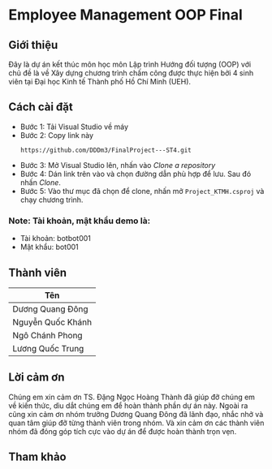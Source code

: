 # Employee Management OOP Final
## Giới thiệu
Đây là dự án kết thúc môn học môn Lập trình Hướng đối tượng (OOP) với chủ đề là về Xây dựng chương trình chấm công được thực hiện bởi 4 sinh viên tại Đại học Kinh tế Thành phố Hồ Chí Minh (UEH).
## Cách cài đặt
* Bước 1: Tải Visual Studio về máy
* Bước 2: Copy link này
  ```
  https://github.com/DDDm3/FinalProject---ST4.git
  ```
* Bước 3: Mở Visual Studio lên, nhấn vào *Clone a repository*
* Bước 4: Dán link trên vào và chọn đường dẫn phù hợp để lưu. Sau đó nhấn *Clone*.
* Bước 5: Vào thư mục đã chọn để clone, nhấn mở ```Project_KTMH.csproj``` và chạy chương trình.
  <br>
### Note: Tài khoản, mật khẩu demo là:
  * Tài khoản: botbot001
  * Mật khẩu: bot001
## Thành viên
| **Tên** |
----------|
Dương Quang Đông|
Nguyễn Quốc Khánh|
Ngô Chánh Phong|
Lương Quốc Trung|
## Lời cảm ơn
Chúng em xin cảm ơn TS. Đặng Ngọc Hoàng Thành đã giúp đỡ chúng em về kiến thức, dìu dắt chúng em để hoàn thành phần dự án này. Ngoài ra cũng xin cảm ơn nhóm trưởng Dương Quang Đông đã lãnh đạo, nhắc nhở và quan tâm giúp đỡ từng thành viên trong nhóm. Và xin cảm ơn các thành viên nhóm đã đóng góp tích cực vào dự án để được hoàn thành trọn vẹn.
## Tham khảo
